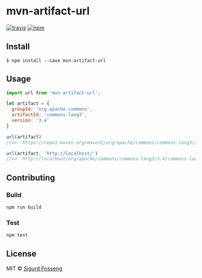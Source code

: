# mvn-artifact-url
[![travis][travis-image]][travis-url]
[![npm][npm-image]][npm-url]

[travis-image]: https://img.shields.io/travis/laat/mvn-dl.svg?style=flat
[travis-url]: https://travis-ci.org/laat/mvn-dl
[npm-image]: https://img.shields.io/npm/v/mvn-artifact-url.svg?style=flat
[npm-url]: https://npmjs.org/package/mvn-artifact-url

## Install

```
$ npm install --save mvn-artifact-url
```

## Usage

```javascript
import url from 'mvn-artifact-url';

let artifact = {
  groupId: 'org.apache.commons',
  artifactId: 'commons-lang3',
  version: '3.4'
}

url(artifact)
//=> 'https://repo1.maven.org/maven2/org/apache/commons/commons-lang3/3.4/commons-lang3-3.4.jar'

url(artifact, 'http://localhost/')
//=> 'http://localhost/org/apache/commons/commons-lang3/3.4/commons-lang3-3.4.jar'
```

## Contributing

### Build

```js
npm run build
```

### Test

```js
npm test
```

## License

MIT © [Sigurd Fosseng](http://github.com/laat)
